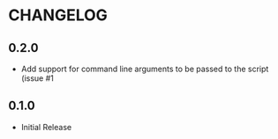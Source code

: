 # CHANGELOG

## 0.2.0

* Add support for command line arguments to be passed to the script (issue #1

## 0.1.0

* Initial Release
